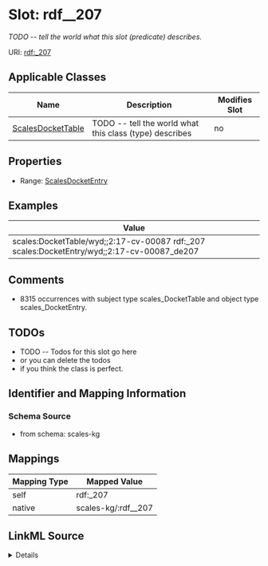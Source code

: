 

# Slot: rdf__207


_TODO -- tell the world what this slot (predicate) describes._





URI: [rdf:_207](http://www.w3.org/1999/02/22-rdf-syntax-ns#_207)



<!-- no inheritance hierarchy -->





## Applicable Classes

| Name | Description | Modifies Slot |
| --- | --- | --- |
| [ScalesDocketTable](../classes/ScalesDocketTable.md) | TODO -- tell the world what this class (type) describes |  no  |







## Properties

* Range: [ScalesDocketEntry](../classes/ScalesDocketEntry.md)






## Examples

| Value |
| --- |
| scales:DocketTable/wyd;;2:17-cv-00087 rdf:_207 scales:DocketEntry/wyd;;2:17-cv-00087_de207 |

## Comments

* 8315 occurrences with subject type scales_DocketTable and object type scales_DocketEntry.

## TODOs

* TODO -- Todos for this slot go here
* or you can delete the todos
* if you think the class is perfect.

## Identifier and Mapping Information







### Schema Source


* from schema: scales-kg




## Mappings

| Mapping Type | Mapped Value |
| ---  | ---  |
| self | rdf:_207 |
| native | scales-kg/:rdf__207 |




## LinkML Source

<details>
```yaml
name: rdf__207
description: TODO -- tell the world what this slot (predicate) describes.
todos:
- TODO -- Todos for this slot go here
- or you can delete the todos
- if you think the class is perfect.
comments:
- 8315 occurrences with subject type scales_DocketTable and object type scales_DocketEntry.
examples:
- value: scales:DocketTable/wyd;;2:17-cv-00087 rdf:_207 scales:DocketEntry/wyd;;2:17-cv-00087_de207
from_schema: scales-kg
rank: 1000
slot_uri: rdf:_207
alias: rdf__207
domain_of:
- scales_DocketTable
range: scales_DocketEntry

```
</details>